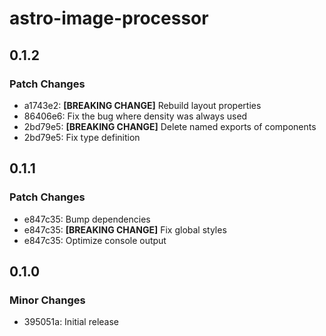 # astro-image-processor

## 0.1.2

### Patch Changes

- a1743e2: **[BREAKING CHANGE]** Rebuild layout properties
- 86406e6: Fix the bug where density was always used
- 2bd79e5: **[BREAKING CHANGE]** Delete named exports of components
- 2bd79e5: Fix type definition

## 0.1.1

### Patch Changes

- e847c35: Bump dependencies
- e847c35: **[BREAKING CHANGE]** Fix global styles
- e847c35: Optimize console output

## 0.1.0

### Minor Changes

- 395051a: Initial release
